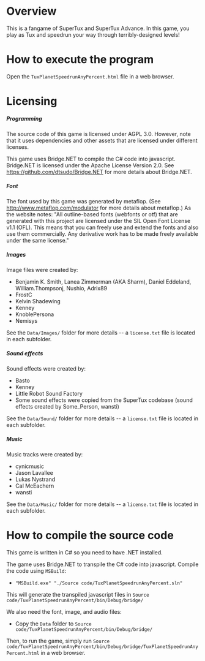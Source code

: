 # Overview

This is a fangame of SuperTux and SuperTux Advance. In this game, you play as Tux and speedrun your way through terribly-designed levels!

# How to execute the program

Open the `TuxPlanetSpeedrunAnyPercent.html` file in a web browser.

# Licensing

##### Programming

The source code of this game is licensed under AGPL 3.0. However, note that it uses dependencies and other assets that are licensed under different licenses.

This game uses Bridge.NET to compile the C# code into javascript. Bridge.NET is licensed under the Apache License Version 2.0. See https://github.com/dtsudo/Bridge.NET for more details about Bridge.NET.

##### Font

The font used by this game was generated by metaflop. (See http://www.metaflop.com/modulator for more details about metaflop.) As the website notes: "All outline-based fonts (webfonts or otf) that are generated with this project are licensed under the SIL Open Font License v1.1 (OFL). This means that you can freely use and extend the fonts and also use them commercially. Any derivative work has to be made freely available under the same license."

##### Images

Image files were created by:
* Benjamin K. Smith, Lanea Zimmerman (AKA Sharm), Daniel Eddeland, William.Thompsonj, Nushio, Adrix89
* FrostC
* Kelvin Shadewing
* Kenney
* KnoblePersona
* Nemisys

See the `Data/Images/` folder for more details -- a `license.txt` file is located in each subfolder.

##### Sound effects

Sound effects were created by:
* Basto
* Kenney
* Little Robot Sound Factory
* Some sound effects were copied from the SuperTux codebase (sound effects created by Some_Person, wansti)

See the `Data/Sound/` folder for more details -- a `license.txt` file is located in each subfolder.

##### Music

Music tracks were created by:
* cynicmusic
* Jason Lavallee
* Lukas Nystrand
* Cal McEachern
* wansti

See the `Data/Music/` folder for more details -- a `license.txt` file is located in each subfolder.

# How to compile the source code

This game is written in C# so you need to have .NET installed.

The game uses Bridge.NET to transpile the C# code into javascript. Compile the code using `MSBuild`:

* `"MSBuild.exe" "./Source code/TuxPlanetSpeedrunAnyPercent.sln"`

This will generate the transpiled javascript files in `Source code/TuxPlanetSpeedrunAnyPercent/bin/Debug/bridge/`

We also need the font, image, and audio files:

* Copy the `Data` folder to `Source code/TuxPlanetSpeedrunAnyPercent/bin/Debug/bridge/`

Then, to run the game, simply run `Source code/TuxPlanetSpeedrunAnyPercent/bin/Debug/bridge/TuxPlanetSpeedrunAnyPercent.html` in a web browser.
